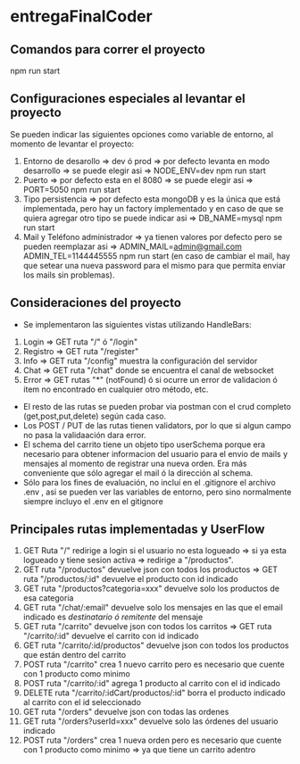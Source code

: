 # entregaFinalCoder

## Comandos para correr el proyecto
npm run start

## Configuraciones especiales al levantar el proyecto
Se pueden indicar las siguientes opciones como variable de entorno, al momento de levantar el proyecto:
1. Entorno de desarollo => dev ó prod => por defecto levanta en modo desarrollo => se puede elegir asi => NODE_ENV=dev npm run start
2. Puerto => por defecto esta en el 8080 => se puede elegir asi => PORT=5050 npm run start
3. Tipo persistencia => por defecto esta mongoDB y es la única que está implementada, pero hay un factory implementado y en caso de que se quiera agregar otro tipo se puede indicar asi => DB_NAME=mysql npm run start
4. Mail y Teléfono administrador => ya tienen valores por defecto pero se pueden reemplazar asi => ADMIN_MAIL=admin@gmail.com ADMIN_TEL=1144445555 npm run start (en caso de cambiar el mail, hay que setear una nueva password para el mismo para que permita enviar los mails sin problemas).

## Consideraciones del proyecto

- Se implementaron las siguientes vistas utilizando HandleBars:
1. Login => GET ruta "/" ó "/login"
2. Registro => GET ruta "/register"
3. Info => GET ruta "/config" muestra la configuración del servidor
4. Chat => GET ruta "/chat" donde se encuentra el canal de websocket
5. Error => GET rutas "*" (notFound) ó si ocurre un error de validacion ó item no encontrado en cualquier otro método, etc. 

- El resto de las rutas se pueden probar via postman con el crud completo (get,post,put,delete) según cada caso.
- Los POST / PUT de las rutas tienen validators, por lo que si algun campo no pasa la validaación dara error.
- El schema del carrito tiene un objeto tipo userSchema porque era necesario para obtener informacion del usuario para el envio de mails y mensajes al momento de registrar una nueva orden. Era más conveniente que sólo agregar el mail ó la dirección al schema.
- Sólo para los fines de evaluación, no incluí en el .gitignore el archivo .env , asi se pueden ver las variables de entorno, pero sino normalmente siempre incluyo el .env en el gitignore

## Principales rutas implementadas y UserFlow

1. GET Ruta "/" redirige a login si el usuario no esta logueado => si ya esta logueado y tiene sesion activa => redirige a "/productos". 
2. GET ruta "/productos" devuelve json con todos los productos =>  GET ruta "/productos/:id" devuelve el producto con id indicado
3. GET ruta "/productos?categoria=xxx" devuelve solo los productos de esa categoria
4. GET ruta "/chat/:email" devuelve solo los mensajes en las que el email indicado es *destinatario ó remitente* del mensaje
5. GET ruta "/carrito" devuelve json con todos los carritos =>  GET ruta "/carrito/:id" devuelve el carrito con id indicado
5. GET ruta "/carrito/:id/productos" devuelve json con todos los productos que están dentro del carrito
6. POST ruta "/carrito" crea 1 nuevo carrito pero es necesario que cuente con 1 producto como minimo
7. POST ruta "/carrito/:id" agrega 1 producto al carrito con el id indicado
8. DELETE ruta "/carrito/:idCart/productos/:id" borra el producto indicado al carrito con el id seleccionado
9. GET ruta "/orders" devuelve json con todas las ordenes
10. GET ruta "/orders?userId=xxx" devuelve solo las órdenes del usuario indicado
11. POST ruta "/orders" crea 1 nueva orden pero es necesario que cuente con 1 producto como minimo => ya que tiene un carrito adentro
